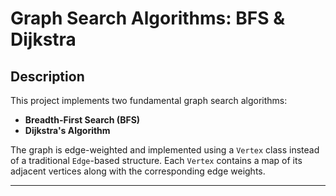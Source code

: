 # Graph Search Algorithms: BFS & Dijkstra

##  Description

This project implements two fundamental graph search algorithms:

- **Breadth-First Search (BFS)**
- **Dijkstra's Algorithm**

The graph is edge-weighted and implemented using a `Vertex` class instead of a traditional `Edge`-based structure. Each `Vertex` contains a map of its adjacent vertices along with the corresponding edge weights.

---


